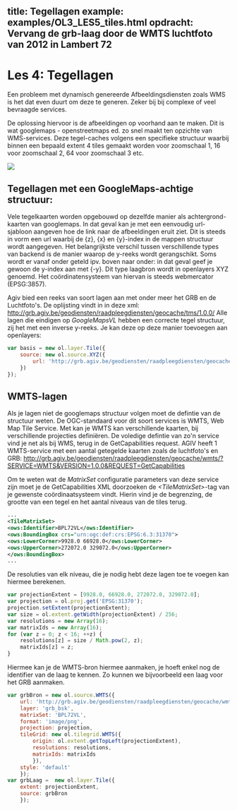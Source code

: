 title: Tegellagen 
example: examples/OL3_LES5_tiles.html
opdracht: Vervang de grb-laag door de WMTS luchtfoto van 2012 in Lambert 72
---

Les 4: Tegellagen
==== 

Een probleem met dynamisch genereerde Afbeeldingsdiensten zoals WMS is het dat even duurt om deze te generen. Zeker bij bij complexe of veel bevraagde services.

De oplossing hiervoor is de afbeeldingen op voorhand aan te maken. Dit is wat googlemaps - openstreetmaps ed. zo snel maakt ten opzichte van WMS-services. 
Deze tegel-caches volgens een specifieke structuur waarbij binnen een bepaald extent 4 tiles gemaakt worden voor zoomschaal 1, 16 voor zoomschaal 2, 64 voor zoomschaal 3 etc. 

![](/images/Tiling.png)

Tegellagen met een GoogleMaps-achtige structuur:
----
Vele tegelkaarten worden opgebouwd op dezelfde manier als achtergrond-kaarten van googlemaps. 
In dat geval kan je met een eenvoudig url-sjabloon aangeven hoe de link naar de afbeeldingen eruit ziet.
Dit is steeds in vorm een url waarbij de {z}, {x} en {y}-index in de mappen structuur wordt aangegeven. 
Het belangrijkste verschil tussen verschillende types van backend is de manier waarop de y-reeks wordt gerangschikt.
Soms wordt er vanaf onder geteld ipv. boven naar onder: in dat geval geef je gewoon de y-index aan met {-y}.
Dit type laagbron wordt in openlayers XYZ genoemd. Het coördinatensysteem van hiervan is steeds webmercator (EPSG:3857).

Agiv bied een reeks van soort lagen aan met onder meer het GRB en de Luchtfoto's. De oplijsting vindt in in deze xml:
http://grb.agiv.be/geodiensten/raadpleegdiensten/geocache/tms/1.0.0/ 
Alle lagen die eindigen op *GoogleMapsVL* hebben een correcte tegel structuur, zij het met een inverse y-reeks.
Je kan deze op deze manier toevoegen aan openlayers:
```javascript
var basis = new ol.layer.Tile({
    source: new ol.source.XYZ({
        url: 'http://grb.agiv.be/geodiensten/raadpleegdiensten/geocache/tms/1.0.0/grb_bsk@GoogleMapsVL/{z}/{x}/{-y}.png'
    })    
});	
```

WMTS-lagen
----
Als je lagen niet de googlemaps structuur volgen moet de defintie van de structuur weten.
De OGC-standaard voor dit soort services is WMTS, Web Map Tile Service. 
Met kan je WMTS kan verschillende kaarten, bij verschillende projecties definiëren. De voledige defintie van zo'n service vind je net als bij WMS, terug in de GetCapabilities request.
AGIV heeft 1 WMTS-service met een aantal getegelde kaarten zoals de luchtfoto's en GRB: http://grb.agiv.be/geodiensten/raadpleegdiensten/geocache/wmts/?SERVICE=WMTS&VERSION=1.0.0&REQUEST=GetCapabilities

Om te weten wat de *MatrixSet* configuratie parameters van deze service zijn moet je de GetCapabilities XML doorzoeken de *&lt;TileMatrixSet>*-tag van je gewenste coördinaatsysteem vindt. Hierin vind je de begrenzing, de grootte van een tegel en het aantal niveaus van de tiles terug. 
```xml
...
<TileMatrixSet>
<ows:Identifier>BPL72VL</ows:Identifier>
<ows:BoundingBox crs="urn:ogc:def:crs:EPSG:6.3:31370">
<ows:LowerCorner>9928.0 66928.0</ows:LowerCorner>
<ows:UpperCorner>272072.0 329072.0</ows:UpperCorner>
</ows:BoundingBox>
...
```
De resoluties van elk niveau, die je nodig hebt deze lagen toe te voegen kan hiermee berekenen. 

```javascript
var projectionExtent = [9928.0, 66928.0, 272072.0, 329072.0];
var projection = ol.proj.get('EPSG:31370');
projection.setExtent(projectionExtent);
var size = ol.extent.getWidth(projectionExtent) / 256;
var resolutions = new Array(16);
var matrixIds = new Array(16);
for (var z = 0; z < 16; ++z) {
    resolutions[z] = size / Math.pow(2, z);
    matrixIds[z] = z;
}
```
Hiermee kan je de WMTS-bron hiermee aanmaken, je hoeft enkel nog de identifier van de laag te kennen.
Zo kunnen we bijvoorbeeld een laag voor het GRB aanmaken.
```javascript
var grbBron = new ol.source.WMTS({
    url: 'http://grb.agiv.be/geodiensten/raadpleegdiensten/geocache/wmts/',
    layer: 'grb_bsk',
    matrixSet: 'BPL72VL',
    format: 'image/png',
    projection: projection,
    tileGrid: new ol.tilegrid.WMTS({
        origin: ol.extent.getTopLeft(projectionExtent),
        resolutions: resolutions,
        matrixIds: matrixIds
        }),
    style: 'default'
    });
var grbLaag =  new ol.layer.Tile({
    extent: projectionExtent,
    source: grbBron 
    });
``` 

